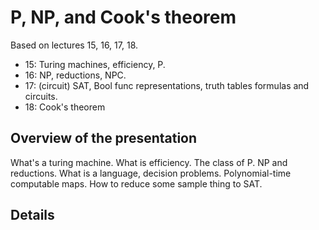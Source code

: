# P, NP, and Cook's theorem

Based on lectures 15, 16, 17, 18.

- 15: Turing machines, efficiency, P.
- 16: NP, reductions, NPC.
- 17: (circuit) SAT, Bool func representations, truth tables formulas and circuits.
- 18: Cook's theorem

## Overview of the presentation

What's a turing machine. What is efficiency. The class of P. NP and reductions.
What is a language, decision problems. Polynomial-time computable maps. How to
reduce some sample thing to SAT.

## Details
